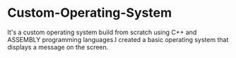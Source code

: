 # Custom-Operating-System
It's a custom operating system build  from scratch using C++ and ASSEMBLY  programming languages.I created a basic operating system that displays a message on the screen.
